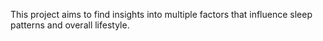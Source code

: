 This project aims to find insights into multiple factors that influence sleep patterns and overall lifestyle.